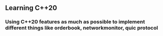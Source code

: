 ## Learning C++20

### Using C++20 features as much as possible to implement different things like orderbook, networkmonitor, quic protocol 
